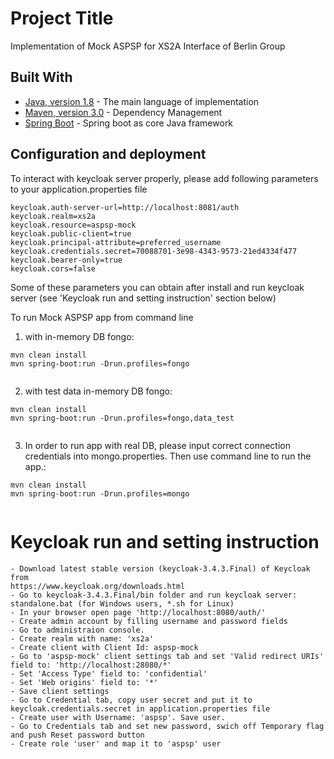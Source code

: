 # Project Title

Implementation of Mock ASPSP for XS2A Interface of Berlin Group 

## Built With

* [Java, version 1.8](http://java.oracle.com) - The main language of implementation
* [Maven, version 3.0](https://maven.apache.org/) - Dependency Management
* [Spring Boot](https://projects.spring.io/spring-boot/) - Spring boot as core Java framework


## Configuration and deployment
To interact with keycloak server properly, please add following parameters to your application.properties file 
```
keycloak.auth-server-url=http://localhost:8081/auth
keycloak.realm=xs2a
keycloak.resource=aspsp-mock
keycloak.public-client=true
keycloak.principal-attribute=preferred_username
keycloak.credentials.secret=70088701-3e98-4343-9573-21ed4334f477
keycloak.bearer-only=true
keycloak.cors=false
```
Some of these parameters you can obtain after install and run keycloak server (see 'Keycloak run and setting instruction' section below)

To run Mock ASPSP app from command line

1. with in-memory DB fongo:

```
mvn clean install 
mvn spring-boot:run -Drun.profiles=fongo
 
```

2. with test data in-memory DB fongo:

```
mvn clean install 
mvn spring-boot:run -Drun.profiles=fongo,data_test 
 
```

3. In order to run app with real DB, please input correct connection credentials into mongo.properties.
   Then use command line to run the app.:  

```
mvn clean install 
mvn spring-boot:run -Drun.profiles=mongo 
 
``` 
# Keycloak run and setting instruction
```
- Download latest stable version (keycloak-3.4.3.Final) of Keycloak from 
https://www.keycloak.org/downloads.html
- Go to keycloak-3.4.3.Final/bin folder and run keycloak server:
standalone.bat (for Windows users, *.sh for Linux)
- In your browser open page 'http://localhost:8080/auth/'
- Create admin account by filling username and password fields
- Go to administraion console.
- Create realm with name: 'xs2a'
- Create client with Client Id: aspsp-mock
- Go to 'aspsp-mock' client settings tab and set 'Valid redirect URIs' field to: 'http://localhost:28080/*'
- Set 'Access Type' field to: 'confidential'
- Set 'Web origins' field to: '*'
- Save client settings
- Go to Credential tab, copy user secret and put it to keycloak.credentials.secret in application.properties file
- Create user with Username: 'aspsp'. Save user.
- Go to Credentials tab and set new password, swich off Temporary flag and push Reset password button  
- Create role 'user' and map it to 'aspsp' user 
```

